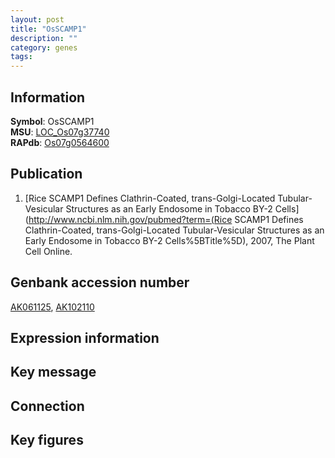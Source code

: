 ```yaml
---
layout: post
title: "OsSCAMP1"
description: ""
category: genes
tags: 
---
```


## Information
__Symbol__: OsSCAMP1  
__MSU__: [LOC_Os07g37740](http://rice.plantbiology.msu.edu/cgi-bin/ORF_infopage.cgi?orf=LOC_Os07g37740)  
__RAPdb__: [Os07g0564600](http://rapdb.dna.affrc.go.jp/viewer/gbrowse_details/irgsp1?name=Os07g0564600)  

## Publication
1. [Rice SCAMP1 Defines Clathrin-Coated, trans-Golgi-Located Tubular-Vesicular Structures as an Early Endosome in Tobacco BY-2 Cells](http://www.ncbi.nlm.nih.gov/pubmed?term=(Rice SCAMP1 Defines Clathrin-Coated, trans-Golgi-Located Tubular-Vesicular Structures as an Early Endosome in Tobacco BY-2 Cells%5BTitle%5D), 2007, The Plant Cell Online.

## Genbank accession number
[AK061125](http://www.ncbi.nlm.nih.gov/nuccore/AK061125), [AK102110](http://www.ncbi.nlm.nih.gov/nuccore/AK102110)

## Expression information

## Key message

## Connection

## Key figures


